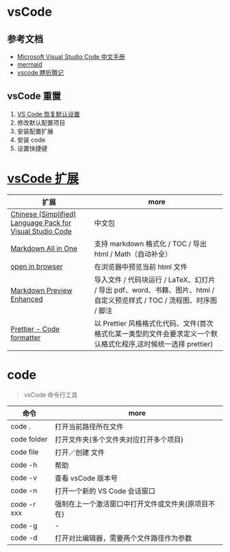 # vsCode

## 参考文档

- [Microsoft Visual Studio Code 中文手册](https://jeasonstudio.gitbooks.io/vscode-cn-doc/content/)
- [mermaid](https://mermaidjs.github.io)
- [vscode 瞎折腾记](https://www.cnblogs.com/zwfymqz/p/10070264.html)

## vsCode 重置

1. [VS Code 恢复默认设置](http://www.pianshen.com/article/4275146510/)
2. 修改默认配置项目
3. 安装配置扩展
4. 安装 code
5. 设置快捷键

# [vsCode 扩展](https://marketplace.visualstudio.com/VSCode)

| 扩展                                                                                                                                                    | more                                                                                                                    |
| ------------------------------------------------------------------------------------------------------------------------------------------------------- | ----------------------------------------------------------------------------------------------------------------------- |
| [Chinese (Simplified) Language Pack for Visual Studio Code](https://marketplace.visualstudio.com/items?itemName=MS-CEINTL.vscode-language-pack-zh-hans) | 中文包                                                                                                                  |
| [Markdown All in One](https://marketplace.visualstudio.com/items?itemName=yzhang.markdown-all-in-one)                                                   | 支持 markdown 格式化 / TOC / 导出 html / Math（自动补全）                                                               |
| [open in browser](https://marketplace.visualstudio.com/items?itemName=techer.open-in-browser)                                                           | 在浏览器中预览当前 html 文件                                                                                            |
| [Markdown Preview Enhanced](https://marketplace.visualstudio.com/items?itemName=shd101wyy.markdown-preview-enhanced)                                    | 导入文件 / 代码块运行 / LaTeX、幻灯片 / 导出 pdf、word、书籍、图片、html / 自定义预览样式 / TOC / 流程图、时序图 / 脚注 |
| [Prettier - Code formatter](https://marketplace.visualstudio.com/items?itemName=esbenp.prettier-vscode)                                                 | 以 Prettier 风格格式化代码、文件(首次格式化某一类型的文件会要求定义一个默认格式化程序,这时候统一选择 prettier)          |

# code

> vsCode 命令行工具

| 命令        | more                                               |
| ----------- | -------------------------------------------------- |
| code .      | 打开当前路径所在文件                               |
| code folder | 打开文件夹(多个文件夹对应打开多个项目)             |
| code file   | 打开／创建 文件                                    |
| code -h     | 帮助                                               |
| code -v     | 查看 vsCode 版本号                                 |
| code -n     | 打开一个新的 VS Code 会话窗口                      |
| code -r xxx | 强制在上一个激活窗口中打开文件或文件夹(原项目不在) |
| code -g     | -                                                  |
| code -d     | 打开对比编辑器，需要两个文件路径作为参数           |
